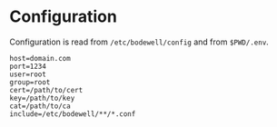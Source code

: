 Configuration
=============
Configuration is read from `/etc/bodewell/config` and from `$PWD/.env`.

```
host=domain.com
port=1234
user=root
group=root
cert=/path/to/cert
key=/path/to/key
cat=/path/to/ca
include=/etc/bodewell/**/*.conf
```
